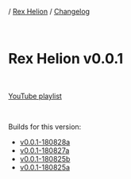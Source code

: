 / [Rex Helion](../../) / [Changelog](../)

<br>

# Rex Helion v0.0.1

<br>

[YouTube playlist](https://www.youtube.com/playlist?list=PLEx1Bhf5aKY0sQ0Tm858rOt6ILy5Ij9iP)

<br>

Builds for this version:

- [v0.0.1-180828a](https://taidanakage.github.io/RexHelion/changelog/v0-0-1/180828a/)
- [v0.0.1-180827a](https://taidanakage.github.io/RexHelion/changelog/v0-0-1/180827a/)
- [v0.0.1-180825b](https://taidanakage.github.io/RexHelion/changelog/v0-0-1/180825b/)
- [v0.0.1-180825a](https://taidanakage.github.io/RexHelion/changelog/v0-0-1/180825a/)

<br>
<br>
<br>

